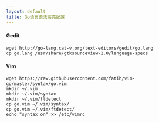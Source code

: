 ```yaml
---
layout: default
title: Go语言语法高亮配置
---
```


#### Gedit

    wget http://go-lang.cat-v.org/text-editors/gedit/go.lang
    cp go.lang /usr/share/gtksourceview-2.0/language-specs

#### Vim

    wget https://raw.githubusercontent.com/fatih/vim-go/master/syntax/go.vim
    mkdir ~/.vim
    mkdir ~/.vim/syntax
    mkdir ~/.vim/ftdetect
    cp go.vim ~/.vim/syntax/
    cp go.vim ~/.vim/ftdetect/
    echo "syntax on" >> /etc/vimrc
